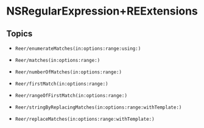 # NSRegularExpression+REExtensions

## Topics

- ``Reer/enumerateMatches(in:options:range:using:)``

- ``Reer/matches(in:options:range:)``

- ``Reer/numberOfMatches(in:options:range:)``

- ``Reer/firstMatch(in:options:range:)``

- ``Reer/rangeOfFirstMatch(in:options:range:)``

- ``Reer/stringByReplacingMatches(in:options:range:withTemplate:)``

- ``Reer/replaceMatches(in:options:range:withTemplate:)``
